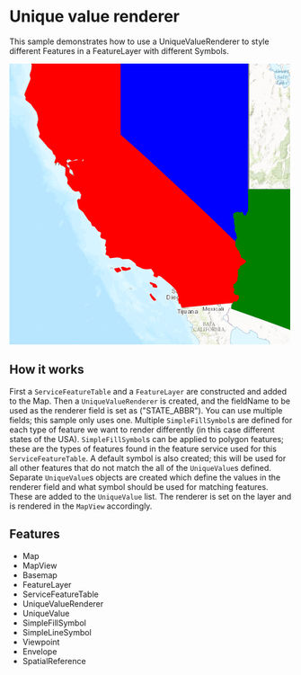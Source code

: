# Unique value renderer

This sample demonstrates how to use a UniqueValueRenderer to style different Features in a FeatureLayer with different Symbols.

![](screenshot.png)

## How it works
First a `ServiceFeatureTable` and a `FeatureLayer` are constructed and added to the Map. Then a `UniqueValueRenderer` is created, and the fieldName to be used as the renderer field is set as ("STATE_ABBR"). You can use multiple fields; this sample only uses one. Multiple `SimpleFillSymbol`s are defined for each type of feature we want to render differently (in this case different states of the USA). `SimpleFillSymbol`s can be applied to polygon features; these are the types of features found in the feature service used for this `ServiceFeatureTable`. A default symbol is also created; this will be used for all other features that do not match the all of the `UniqueValue`s defined. Separate `UniqueValue`s objects are created which define the values in the renderer field and what symbol should be used for matching features. These are added to the `UniqueValue` list. The renderer is set on the layer and is rendered in the `MapView` accordingly.

## Features
- Map
- MapView
- Basemap
- FeatureLayer
- ServiceFeatureTable
- UniqueValueRenderer
- UniqueValue
- SimpleFillSymbol
- SimpleLineSymbol
- Viewpoint
- Envelope
- SpatialReference
